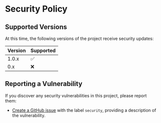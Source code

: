 # Security Policy

## Supported Versions

At this time, the following versions of the project receive security updates:

| Version | Supported          |
| ------- | ------------------ |
| 1.0.x   | :white_check_mark: |
| 0.x     | :x:                |

## Reporting a Vulnerability

If you discover any security vulnerabilities in this project, please report them:
- [Create a GitHub issue](https://github.com/keithwalsh/react-markdown-table-ts/issues) with the label `security`, providing a description of the vulnerability.
